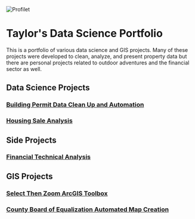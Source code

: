 <img src="https://avatars1.githubusercontent.com/u/54590620?s=460&u=aa8270629e3d7f7a72e81093025d2a78c6bcb3c7&v=4" alt="Profilet">

<h1><strong>Taylor's Data Science Portfolio</strong></h1>

This is a portfolio of various data science and GIS projects. Many of these projects were developed to clean, analyze, and present property data but there are personal projects related to outdoor adventures and the financial sector as well.

<h2><strong> Data Science Projects </strong></h2>

<h3> <a href="https://tkravits.github.io/Building-Permit-Automation">Building Permit Data Clean Up and Automation</a></h3>

<h3> <a href="https://tkravits.github.io/MLS_PDFproject">Housing Sale Analysis</a> </h3>

<h2><strong> Side Projects </strong></h2>

<h3> <a href="https://tkravits.github.io/Financials">Financial Technical Analysis</a></h3>

<h2><strong> GIS Projects </strong></h2>

<h3><a href="https://tkravits.github.io/Select-Then-Zoom">Select Then Zoom ArcGIS Toolbox</a></h3>

<h3> <a href="https://tkravits.github.io/CBOE-Map">County Board of Equalization Automated Map Creation</a></h3>

